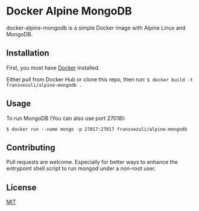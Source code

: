 # Docker Alpine MongoDB

docker-alpine-mongodb is a simple Docker image with Alpine Linux and MongoDB.

## Installation

First, you must have [Docker](https://www.docker.com/) installed.

Either pull from Docker Hub or clone this repo, then run:
```$ docker build -t franzvezuli/alpine-mongodb .```

## Usage

To run MongoDB (You can also use port 27018):

```$ docker run --name mongo -p 27017:27017 franzvezuli/alpine-mongodb```

## Contributing
Pull requests are welcome. Especially for better ways to enhance the entrypoint shell script to run
mongod under a non-root user.

## License
[MIT](https://choosealicense.com/licenses/mit/)
